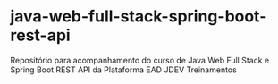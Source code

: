 # java-web-full-stack-spring-boot-rest-api
Repositório para acompanhamento do curso de Java Web Full Stack e Spring Boot REST API da Plataforma EAD JDEV Treinamentos
